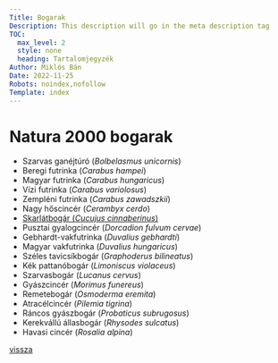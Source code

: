 ```yaml
---
Title: Bogarak
Description: This description will go in the meta description tag
TOC:
  max_level: 2
  style: none
  heading: Tartalomjegyzék
Author: Miklós Bán
Date: 2022-11-25
Robots: noindex,nofollow
Template: index
---
```

# Natura 2000 bogarak

- Szarvas ganéjtúró (*Bolbelasmus unicornis*)
- Beregi futrinka (*Carabus hampei*)
- Magyar futrinka (*Carabus hungaricus*)
- Vízi futrinka (*Carabus variolosus*)
- Zempléni futrinka (*Carabus zawadszkii*)
- Nagy hőscincér (*Cerambyx cerdo*)
- [Skarlátbogár (*Cucujus cinnaberinus*)](?07-workshop/10-natura2000/20-bogarak/30-skarlatbogar)
- Pusztai gyalogcincér (*Dorcadion fulvum cervae*)
- Gebhardt-vakfutrinka (*Duvalius gebhardti*)
- Magyar vakfutrinka (*Duvalius hungaricus*)
- Széles tavicsíkbogár (*Graphoderus bilineatus*)
- Kék pattanóbogár (*Limoniscus violaceus*)
- Szarvasbogár (*Lucanus cervus*)
- Gyászcincér (*Morimus funereus*)
- Remetebogár (*Osmoderma eremita*)
- Atracélcincér (*Pilemia tigrina*)
- Ráncos gyászbogár (*Probaticus subrugosus*)
- Kerekvállú állasbogár (*Rhysodes sulcatus*)
- Havasi cincér	(*Rosalia alpina*)

[vissza](?07-workshop/10-natura2000)
